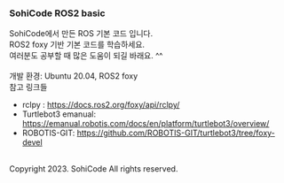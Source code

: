 ### SohiCode ROS2 basic

SohiCode에서 만든 ROS 기본 코드 입니다.<br>
ROS2 foxy 기반 기본 코드를 학습하세요.<br>
여러분도 공부할 때 많은 도움이 되길 바래요. ^^<br>
<br>
개발 환경: Ubuntu 20.04, ROS2 foxy
<br>
참고 링크들
- rclpy : https://docs.ros2.org/foxy/api/rclpy/
- Turtlebot3 emanual: https://emanual.robotis.com/docs/en/platform/turtlebot3/overview/
- ROBOTIS-GIT: https://github.com/ROBOTIS-GIT/turtlebot3/tree/foxy-devel
<br>
Copyright 2023. SohiCode All rights reserved.
